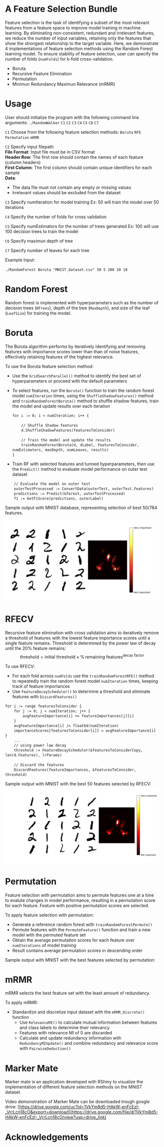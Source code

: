 # A Feature Selection Bundle

Feature selection is the task of identifying a subset of the most relevant features from a feature space to improve model training in machine learning. By eliminating non-consistent, redundant and irrelevant features, we reduce the number of input variables, retaining only the features that show the strongest relationship to the target variable. Here, we demonstrate 4 implementations of feature selection methods using the Random Forest learning model. To ensure stability of feature selection, user can specify the number of folds (`numFolds`) for k-fold cross-validation. 
- Boruta
- Recursive Feature Elimination  
- Permutation
- Minimun Redundancy Maximun Relevance (mRMR) 

# Usage

User should initialize the program with the following command line arguments:
`./RandomWalker` `C1` `C2` `C3` `C4` `C5` `C6` `C7`

`C1` Choose from the following feature selection methods:
`Boruta`
`RFE`
`Permutation`
`mRMR`

`C2` Specify input filepath  
**File Format**: Input file must be in CSV format  
**Header Row**: The first row should contain the names of each feature (column headers)  
**First Column**: The first column should contain unique identifiers for each sample  
**Data**: 
- The data file must not contain any empty or missing values
- Irrelevant values should be excluded from the dataset

`C3` Specify numIteration for model training
Ex: 50 will train the model over 50 iterations

`C4` Specify the number of folds for cross validation

`C5` Specify numEstimators for the number of trees generated
Ex: 100 will use 100 decision trees to train the model

`C6` Specify maximun depth of tree

`C7` Specify number of leaves for each tree

Example Input: 

`./RandomForest Boruta "MNIST_dataset.csv" 50 5 200 10 10`



# Random Forest

Random forest is implemented with hyperparameters such as the number of decision trees (`NTrees`), depth of the tree (`MaxDepth`), and size of the leaf (`LeafSize`) for training the model. 


# Boruta

The Boruta algorithm performs by iteratively identifying and removing features with importance scores lower than than of noise features, effectively retaining features of the highest relevance. 

To use the Boruta feature selection method:
- Use the `GridSearchParallel()` method to identify the best set of hyperparameters or proceed with the default parameters
- To select features, run the `Boruta()` function to train the random forest model `numIteration` times, using the `ShuffleShadowFeatures()` method and `trainRandomForestBoruta()` method to shuffle shadow features, train the model 
and update results over each iteration
    ```
    for i := 0; i < numIteration; i++ {

		// Shuffle Shadow features
		d.ShuffleShadowFeatures(featuresToConsider)

		// Train the model and update the results
		trainRandomForestBoruta(d, dLabel, featuresToConsider, numEstimators, maxDepth, numLeaves, results)
    }
    ```

- Train RF with selected features and tunned hyperparameters, then use the `Predict()` method to evaluate model performance on outer test dataset

```
	// Evaluate the model on outer test
	outerTestProcessed := ConvertData(outerTest, outerTest.Features)
	predictions := Predict(&forest, outerTestProcessed)
	f1 := GetF1Score(predictions, outerLabel)
```
Sample output with MNIST database, representing selection of best 50/784 features. 

![Boruta MNIST visualization](result_images/Boruta_MNIST.png)

# RFECV

Recursive feature elimination with cross validation aims to iteratively remove a threshold of features with the lowest feature importance scores until a single feature remains. Threshold is determined by the power law of decay until the 20% feature remains:
$$
\text{threshold} = \text{initial threshold} \times \% \, \text{remaining features} ^ \text{decay factor}
$$

To use RFECV:

- For each fold across `numFolds` use the `trainRandomForestRFE()` method to repeatedly train the random forest model `numIteration` times, keeping track of feature importances
- Use `FeatureDecayScheduler()` to determine a threshold and eliminate features with `DiscardFeatures()`

```
for i := range featuresToConsider {
	for j := 0; j < numIteration; j++ {
		avgFeatureImportance[i] += featureImportances[j][i]
	}
	avgFeatureImportance[i] /= float64(numIteration)
	importanceScores[featuresToConsider[i]] = avgFeatureImportance[i]
}
    ...
    // using power law decay
    threshold := FeatureDecayScheduler(&featuresToConsiderCopy, len(d.Features), lrParams)

    // Discard the features
    DiscardFeatures(featureImportances, &featuresToConsider, threshold)         

```
Sample output with MNIST with the best 50 features selected by RFECV:
![RFECV MNIST visualization](result_images/RFE_MNIST.jpg)



# Permutation
Feature selection with permutation aims to permute features one at a time to evalute changes in model performance, resulting in a permutation score for each feature. Feature with positive permutation scores are selected. 

To apply feature selection with permutation:
- Generate a reference random forest with `trainRandomForestPermute()` 
- Permute features with the `PermuteFeature()` function and train a new model with the permuted feature set
- Obtain the average permutation scores for each feature over `numIterations` of model training 
- Result contains average permutation scores in descending order



Sample output with MNIST with the best features selected by permutation:


# mRMR

mRMR selects the best feature set with the least amount of redundancy. 

To apply mRMR:

- Standardize and discretize input dataset with the `mRMR_Discrete()` function
    - Use `RelevanceMI()` to calculate mutual information between features and class labels to determine their relevancy
    - Features with relevance MI of 0 are discarded
    - Calculate and update redundancy information with `RedundancyMIUpdate()` and combine redundancy and relevance score with `PairwiseDeduction()`

# Marker Mate 

Marker mate is an application developed with RShiny to visualize the implementation of different feature selection methods on the MNIST dataset.

Video demonstration of Marker Mate can be downloaded trough google drive:
[https://drive.google.com/uc?id=1VkYm8d5-HAkW-enFcEzI-_VrrLcn18cO&export=download](https://drive.google.com/file/d/1VkYm8d5-HAkW-enFcEzI-_VrrLcn18cO/view?usp=drive_link)

# Acknowledgements


